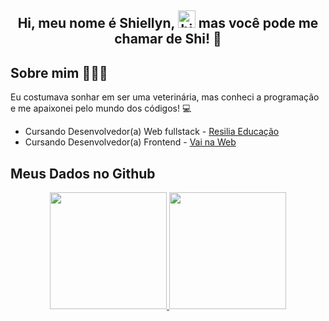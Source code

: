 <h2 align="center">
Hi, meu nome é Shiellyn, <img src="https://user-images.githubusercontent.com/1303154/88677602-1635ba80-d120-11ea-84d8-d263ba5fc3c0.gif" width="28px" alt="hi"> mas você pode me chamar de Shi! 💜
</h2>


## **Sobre mim** 👩🏽‍💻
<p>Eu costumava sonhar em ser uma veterinária, mas conheci a programação e me apaixonei pelo mundo dos códigos! 💻</p> 

- Cursando Desenvolvedor(a) Web fullstack - <a href="https://www.resilia.com.br/">Resilia Educação</a>
 - Cursando Desenvolvedor(a) Frontend - <a href="https://www.vainaweb.com.br//">Vai na Web</a>


## **Meus Dados no Github**
<div align = "center">
  <a href="https://github.com/ShiellynFerr">
  <img height="187em" src="https://github-readme-stats.vercel.app/api username=ShiellynFerr&show_icons=true&theme=github_dark&include_all_commits=false&count_private=true"/>
  <img height="187em" src="https://github-readme-stats.vercel.app/api/top-langs/?username=ShiellynFerr&layout=compact&langs_count=7&theme=github_dark"/>
</div>
